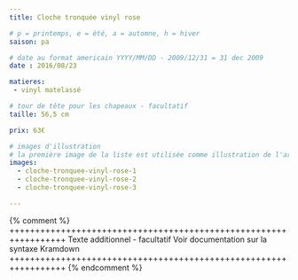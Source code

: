 ```yaml
---
title: Cloche tronquée vinyl rose

# p = printemps, e = été, a = automne, h = hiver
saison: pa

# date au format americain YYYY/MM/DD - 2009/12/31 = 31 dec 2009
date : 2016/08/23

matieres:
 - vinyl matelassé

# tour de tête pour les chapeaux - facultatif
taille: 56,5 cm

prix: 63€

# images d'illustration
# la première image de la liste est utilisée comme illustration de l'article dans les pages de listing.
images:
  - cloche-tronquee-vinyl-rose-1
  - cloche-tronquee-vinyl-rose-2
  - cloche-tronquee-vinyl-rose-3

---
```

{% comment %} +++++++++++++++++++++++++++++++++++++++++++++++++++++++++++++++++
              Texte additionnel - facultatif
              Voir documentation sur la syntaxe Kramdown
+++++++++++++++++++++++++++++++++++++++++++++++++++++++++++++++++ {% endcomment %}
